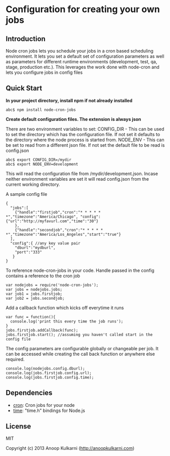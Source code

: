 # Configuration for creating your own jobs

## Introduction

Node cron jobs lets you schedule your jobs in a cron based scheduling environment. It lets you set a default set of configuration parameters as well as parameters for different runtime environments (development, test, qa, stage, production etc.). 
This leverages the work done with node-cron and lets you configure jobs in config files

## Quick Start

**In your project directory, install npm if not already installed**

    abc$ npm install node-cron-jobs

**Create default configuration files. The extension is always json**

There are two environment variables to set:
CONFIG_DIR - This can be used to set the directory which has the configuration file. If not set it defaults to the directory where the node process is started from.
NODE_ENV - This can be set to read from a different json file. If not set the default file to be read is config.json

    abc$ export CONFIG_DIR=/mydir
    abc$ export NODE_ENV=development

This will read the configuration file from /mydir/development.json. Incase neither environment variables are set it will read config.json from the current working directory.

A sample config file

    {
      "jobs":[
        {"handle":"firstjob","cron":"* * * * * *","timezone":"America/Chicago", "config": {"url":"http://myfavurl.com","time":"30"}
        },
        {"handle":"secondjob","cron":"* * * * * *","timezone":"America/Los_Angeles","start":"true"}
      ],
      "config":{ //any key value pair
        "dburl":"mydburl",
        "port":"333"
       }
    }

To reference node-cron-jobs in your code. Handle passed in the config contains a reference to the cron job

    var nodejobs = require('node-cron-jobs');
    var jobs = nodejobs.jobs;
    var job1 = jobs.firstjob;
    var job2 = jobs.secondjob;

Add a callback function which kicks off everytime it runs

    var func = function(){
      console.log('print this every time the job runs');
    }
    jobs.firstjob.addCallback(func);
    jobs.firstjob.start(); //assuming you haven't called start in the config file

The config parameters are configurable globally or changeable per job. It can be accessed while creating the call back function or anywhere else required.

    console.log(nodejobs.config.dburl);
    console.log(jobs.firstjob.config.url);
    console.log(jobs.firstjob.config.time); 

## Dependencies

- [cron](https://github.com/ncb000gt/node-cron): Cron jobs for your node
- [time](https://github.com/TooTallNate/node-time): &quot;time.h&quot; bindings for Node.js

## License

MIT

Copyright (c) 2013 Anoop Kulkarni (http://anoopkulkarni.com)




